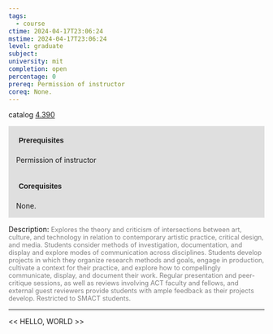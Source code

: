 ```yaml
---
tags:
  - course
ctime: 2024-04-17T23:06:24
mstime: 2024-04-17T23:06:24
level: graduate
subject: 
university: mit
completion: open
percentage: 0
prereq: Permission of instructor
coreq: None.
---
```


catalog [4.390](http://student.mit.edu/catalog/m4c.html#4.390)

<span style="display: block; padding: 15px; background-color: rgb(100, 100, 100, 0.2);"><font id="m_prereq3107_0" style="display: block; font-family: Arial, sans-serif; font-weight: bold; padding: 5px">Prerequisites</font><br><span id="prereq3107_0">Permission of instructor</span></span>
<span style="display: block; padding: 15px; background-color: rgb(100, 100, 100, 0.2);"><font id="m_coreq3107_0" style="display: block; font-family: Arial, sans-serif; font-weight: bold; padding: 5px">Corequisites</font><br><span id="coreq3107_0">None.</span></span>

<font style="">Description:</font>
<font style="color: grey; font-size: 0.8rem;">Explores the theory and criticism of intersections between art, culture, and technology in relation to contemporary artistic practice, critical design, and media. Students consider methods of investigation, documentation, and display and explore modes of communication across disciplines. Students develop projects in which they organize research methods and goals, engage in production, cultivate a context for their practice, and explore how to compellingly communicate, display, and document their work. Regular presentation and peer-critique sessions, as well as reviews involving ACT faculty and fellows, and external guest reviewers provide students with ample feedback as their projects develop. Restricted to SMACT students.</font>



---

<< HELLO, WORLD >>

